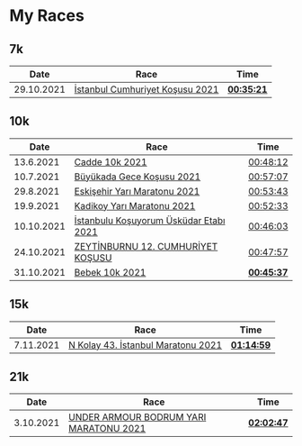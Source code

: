# My Races

## 7k

| Date         | Race     | Time |
|--------------|-----------|------------|
| 29.10.2021 | [İstanbul Cumhuriyet Koşusu 2021](https://istanbulcumhuriyetkosusu.com.tr)   | [**00:35:21**](https://www.racetecresults.com/Search.aspx?CId=19782&RId=53&S=kumbasar)      |


## 10k

| Date         | Race     | Time |
|--------------|-----------|------------|
| 13.6.2021| [Cadde 10k 2021](https://www.cadde10k.com)   | [00:48:12](https://results.sporthive.com/events/6809733337178650880/races/478364/bib/1705)      |
| 10.7.2021| [Büyükada Gece Koşusu 2021](https://buyukadakosusu.com)   | [00:57:07](https://merbespor.com/results/G-Live/g-live.html?f=../buyukada2021/Buyukada_Gece_Kosusu.clax)      |
| 29.8.2021| [Eskişehir Yarı Maratonu 2021](https://www.eskisehiryarimaratonu.com)   | [00:53:43](https://www.racetecresults.com/myresults.aspx?CId=19782&RId=47&EId=1&AId=26310)      |
| 19.9.2021| [Kadikoy Yarı Maratonu 2021](https://www.kadikoyyarimaratonu.com)   | [00:52:33](https://www.racetecresults.com/myresults.aspx?CId=19782&RId=49&EId=1&AId=30538)      |
| 10.10.2021| [İstanbulu Koşuyorum Üsküdar Etabı 2021](https://www.istanbulukosuyorum.istanbul)   | [00:46:03](https://event.spor.istanbul/eventresults.aspx)      |
| 24.10.2021| [ZEYTİNBURNU 12. CUMHURİYET KOŞUSU](http://zeytinburnucumhuriyetkosusu.com)   | [00:47:57](http://racetiming.com.tr/wp-content/uploads/2021/10/zeytingenel.pdf)      |
| 31.10.2021| [Bebek 10k 2021](https://www.bebek10k.com)   | [**00:45:37**](http://results.splittime.nl/results/ShowEvent.aspx?EventID=426)      |


## 15k

| Date         | Race     | Time |
|--------------|-----------|------------|
| 7.11.2021 | [N Kolay 43. İstanbul Maratonu 2021](https://maraton.istanbul)   | [**01:14:59**](https://event.spor.istanbul/eventresults.aspx)      |


## 21k

| Date         | Race     | Time |
|--------------|-----------|------------|
| 3.10.2021 | [UNDER ARMOUR BODRUM YARI MARATONU 2021](https://www.bodrumyarimaratonu.com)   | [**02:02:47**](http://results.splittime.nl/results/ShowEvent.aspx?EventID=410)      |

